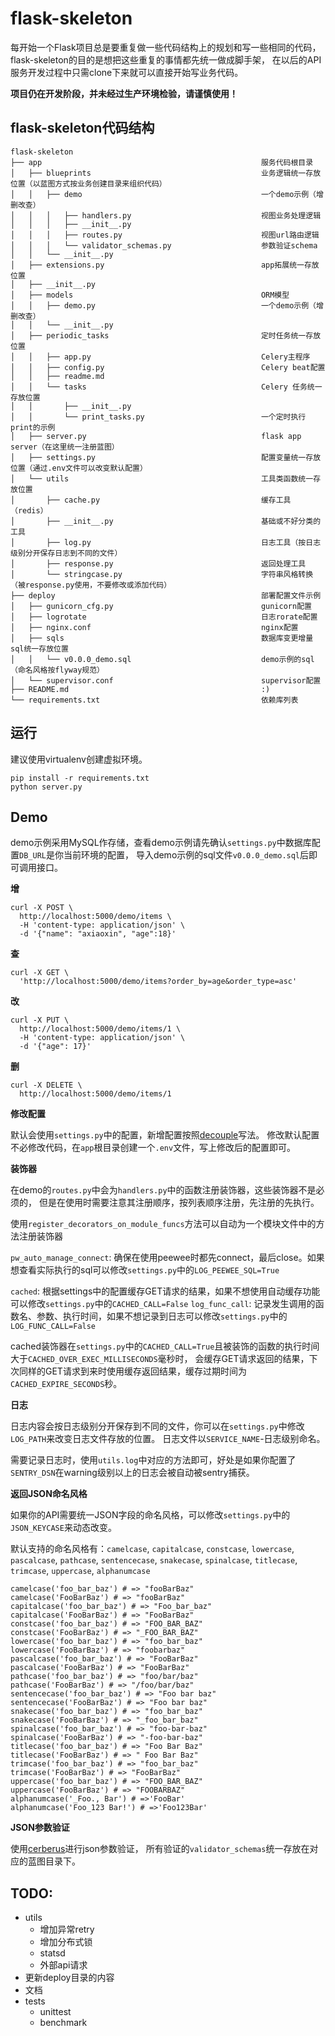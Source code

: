flask-skeleton
==============

每开始一个Flask项目总是要重复做一些代码结构上的规划和写一些相同的代码，
flask-skeleton的目的是想把这些重复的事情都先统一做成脚手架，
在以后的API服务开发过程中只需clone下来就可以直接开始写业务代码。

**项目仍在开发阶段，并未经过生产环境检验，请谨慎使用！**


## flask-skeleton代码结构

    flask-skeleton
    ├── app                                                 服务代码根目录
    │   ├── blueprints                                      业务逻辑统一存放位置（以蓝图方式按业务创建目录来组织代码）
    │   │   ├── demo                                        一个demo示例（增删改查）
    │   │   │   ├── handlers.py                             视图业务处理逻辑
    │   │   │   ├── __init__.py
    │   │   │   ├── routes.py                               视图url路由逻辑
    │   │   │   └── validator_schemas.py                    参数验证schema
    │   │   └── __init__.py
    │   ├── extensions.py                                   app拓展统一存放位置
    │   ├── __init__.py
    │   ├── models                                          ORM模型
    │   │   ├── demo.py                                     一个demo示例（增删改查）
    │   │   └── __init__.py
    │   ├── periodic_tasks                                  定时任务统一存放位置
    │   │   ├── app.py                                      Celery主程序
    │   │   ├── config.py                                   Celery beat配置
    │   │   ├── readme.md
    │   │   └── tasks                                       Celery 任务统一存放位置
    │   │       ├── __init__.py
    │   │       └── print_tasks.py                          一个定时执行print的示例
    │   ├── server.py                                       flask app server（在这里统一注册蓝图）
    │   ├── settings.py                                     配置变量统一存放位置（通过.env文件可以改变默认配置）
    │   └── utils                                           工具类函数统一存放位置
    │       ├── cache.py                                    缓存工具（redis）
    │       ├── __init__.py                                 基础或不好分类的工具
    │       ├── log.py                                      日志工具（按日志级别分开保存日志到不同的文件）
    │       ├── response.py                                 返回处理工具
    │       └── stringcase.py                               字符串风格转换（被response.py使用，不要修改或添加代码）
    ├── deploy                                              部署配置文件示例
    │   ├── gunicorn_cfg.py                                 gunicorn配置
    │   ├── logrotate                                       日志rorate配置
    │   ├── nginx.conf                                      nginx配置
    │   ├── sqls                                            数据库变更增量sql统一存放位置
    │   │   └── v0.0.0_demo.sql                             demo示例的sql（命名风格按flyway规范）
    │   └── supervisor.conf                                 supervisor配置
    ├── README.md                                           :)
    └── requirements.txt                                    依赖库列表


## 运行

建议使用virtualenv创建虚拟环境。

    pip install -r requirements.txt
    python server.py

## Demo

demo示例采用MySQL作存储，查看demo示例请先确认`settings.py`中数据库配置`DB_URL`是你当前环境的配置，
导入demo示例的sql文件`v0.0.0_demo.sql`后即可调用接口。

**增**

    curl -X POST \
      http://localhost:5000/demo/items \
      -H 'content-type: application/json' \
      -d '{"name": "axiaoxin", "age":18}'

**查**

    curl -X GET \
      'http://localhost:5000/demo/items?order_by=age&order_type=asc'

**改**

    curl -X PUT \
      http://localhost:5000/demo/items/1 \
      -H 'content-type: application/json' \
      -d '{"age": 17}'

**删**

    curl -X DELETE \
      http://localhost:5000/demo/items/1


**修改配置**

默认会使用`settings.py`中的配置，新增配置按照[decouple](https://github.com/henriquebastos/python-decouple)写法。
修改默认配置不必修改代码，在`app`根目录创建一个`.env`文件，写上修改后的配置即可。

**装饰器**

在demo的`routes.py`中会为`handlers.py`中的函数注册装饰器，这些装饰器不是必须的，
但是在使用时需要注意其注册顺序，按列表顺序注册，先注册的先执行。

使用`register_decorators_on_module_funcs`方法可以自动为一个模块文件中的方法注册装饰器

`pw_auto_manage_connect`: 确保在使用peewee时都先connect，最后close。如果想查看实际执行的sql可以修改`settings.py`中的`LOG_PEEWEE_SQL=True`

`cached`: 根据settings中的配置缓存GET请求的结果，如果不想使用自动缓存功能可以修改`settings.py`中的`CACHED_CALL=False`
`log_func_call`: 记录发生调用的函数名、参数、执行时间，如果不想记录到日志可以修改`settings.py`中的`LOG_FUNC_CALL=False`

cached装饰器在`settings.py`中的`CACHED_CALL=True`且被装饰的函数的执行时间大于`CACHED_OVER_EXEC_MILLISECONDS`毫秒时，
会缓存GET请求返回的结果，下次同样的GET请求到来时使用缓存返回结果，缓存过期时间为`CACHED_EXPIRE_SECONDS`秒。

**日志**

日志内容会按日志级别分开保存到不同的文件，你可以在`settings.py`中修改`LOG_PATH`来改变日志文件存放的位置。
日志文件以`SERVICE_NAME`-日志级别命名。

需要记录日志时，使用`utils.log`中对应的方法即可，好处是如果你配置了`SENTRY_DSN`在warning级别以上的日志会被自动被sentry捕获。

**返回JSON命名风格**

如果你的API需要统一JSON字段的命名风格，可以修改`settings.py`中的`JSON_KEYCASE`来动态改变。

默认支持的命名风格有：`camelcase`, `capitalcase`, `constcase`, `lowercase`, `pascalcase`, `pathcase`, `sentencecase`, `snakecase`, `spinalcase`, `titlecase`, `trimcase`, `uppercase`, `alphanumcase`

    camelcase('foo_bar_baz') # => "fooBarBaz"
    camelcase('FooBarBaz') # => "fooBarBaz"
    capitalcase('foo_bar_baz') # => "Foo_bar_baz"
    capitalcase('FooBarBaz') # => "FooBarBaz"
    constcase('foo_bar_baz') # => "FOO_BAR_BAZ"
    constcase('FooBarBaz') # => "_FOO_BAR_BAZ"
    lowercase('foo_bar_baz') # => "foo_bar_baz"
    lowercase('FooBarBaz') # => "foobarbaz"
    pascalcase('foo_bar_baz') # => "FooBarBaz"
    pascalcase('FooBarBaz') # => "FooBarBaz"
    pathcase('foo_bar_baz') # => "foo/bar/baz"
    pathcase('FooBarBaz') # => "/foo/bar/baz"
    sentencecase('foo_bar_baz') # => "Foo bar baz"
    sentencecase('FooBarBaz') # => "Foo bar baz"
    snakecase('foo_bar_baz') # => "foo_bar_baz"
    snakecase('FooBarBaz') # => "_foo_bar_baz"
    spinalcase('foo_bar_baz') # => "foo-bar-baz"
    spinalcase('FooBarBaz') # => "-foo-bar-baz"
    titlecase('foo_bar_baz') # => "Foo Bar Baz"
    titlecase('FooBarBaz') # => " Foo Bar Baz"
    trimcase('foo_bar_baz') # => "foo_bar_baz"
    trimcase('FooBarBaz') # => "FooBarBaz"
    uppercase('foo_bar_baz') # => "FOO_BAR_BAZ"
    uppercase('FooBarBaz') # => "FOOBARBAZ"
    alphanumcase('_Foo., Bar') # =>'FooBar'
    alphanumcase('Foo_123 Bar!') # =>'Foo123Bar'

**JSON参数验证**

使用[cerberus](https://github.com/pyeve/cerberus)进行json参数验证，
所有验证的`validator_schemas`统一存放在对应的蓝图目录下。


## TODO:

- utils
    - 增加异常retry
    - 增加分布式锁
    - statsd
    - 外部api请求
- 更新deploy目录的内容
- 文档
- tests
    - unittest
    - benchmark
